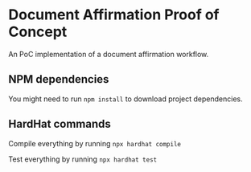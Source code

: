 # Document Affirmation Proof of Concept

An PoC implementation of a document affirmation workflow.

## NPM dependencies

You might need to run `npm install` to download project dependencies.

## HardHat commands

Compile everything by running `npx hardhat compile`

Test everything by running `npx hardhat test`
